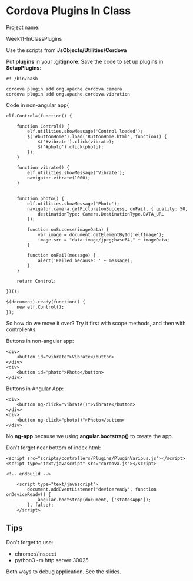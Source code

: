 # Cordova Plugins In Class

Project name: 

Week11-InClassPlugins

Use the scripts from **JsObjects/Utilities/Cordova**

Put **plugins** in your **.gitignore**. Save the code to set up plugins in **SetupPlugins**:

```
#! /bin/bash

cordova plugin add org.apache.cordova.camera
cordova plugin add org.apache.cordova.vibration
```

Code in non-angular app{

```
elf.Control=(function() {

    function Control() {
        elf.utilities.showMessage('Control loaded');
        $('#buttonHome').load('ButtonHome.html', function() {
            $('#vibrate').click(vibrate);
            $('#photo').click(photo);
        });
    }

    function vibrate() {
        elf.utilities.showMessage('Vibrate');
        navigator.vibrate(1000);
    }


    function photo() {
        elf.utilities.showMessage('Photo');
        navigator.camera.getPicture(onSuccess, onFail, { quality: 50,
            destinationType: Camera.DestinationType.DATA_URL
        });

        function onSuccess(imageData) {
            var image = document.getElementById('elfImage');
            image.src = "data:image/jpeg;base64," + imageData;
        }

        function onFail(message) {
            alert('Failed because: ' + message);
        }
    }

    return Control;

})();

$(document).ready(function() {
    new elf.Control();
});
```

So how do we move it over? Try it first with scope methods, and then
with controllerAs.

Buttons in non-angular app:

```
<div>
    <button id="vibrate">Vibrate</button>
</div>
<div>
    <button id="photo">Photo</button>
</div>

```

Buttons in Angular App:

```
<div>
    <button ng-click="vibrate()">Vibrate</button>
</div>
<div>
    <button ng-click="photo()">Photo</button>
</div>
```


No **ng-app** because we using **angular.bootstrap()** to create the app.

Don't forget near bottom of index.html:

```
<script src="scripts/controllers/Plugins/PluginVarious.js"></script>
<script type="text/javascript" src="cordova.js"></script>

<!-- endbuild -->

    <script type="text/javascript">
        document.addEventListener('deviceready', function onDeviceReady() {
            angular.bootstrap(document, ['statesApp']);
        }, false);
    </script>

```

## Tips

Don't forget to use:

- chrome://inspect
- python3 -m http.server 30025

Both ways to debug application. See the slides.